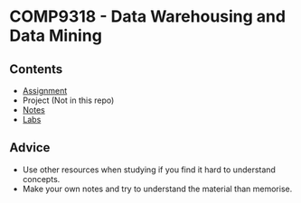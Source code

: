 # COMP9318 - Data Warehousing and Data Mining
## Contents
* [Assignment](https://github.com/mrchrisjoy/cs9318/tree/master/ass1)
* Project (Not in this repo)
* [Notes](https://github.com/mrchrisjoy/cs9318/blob/master/notes/notes.md)
* [Labs](https://github.com/mrchrisjoy/cs9318/tree/master/labs)
## Advice
* Use other resources when studying if you find it hard to understand concepts.
* Make your own notes and try to understand the material than memorise.